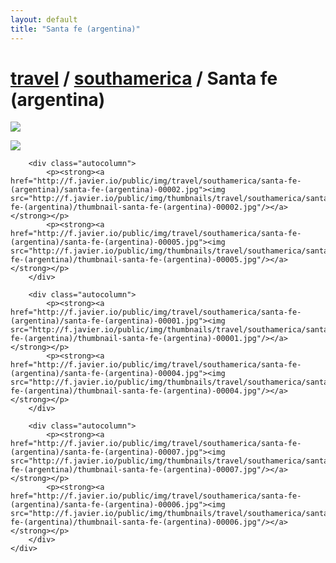 ```yaml
---
layout: default
title: "Santa fe (argentina)"
---
```


<h1 class="page" style="padding-left:0%;"><a href="/travel.html">travel</a> / <a href="/travel/southamerica.html">southamerica</a> / Santa fe (argentina)</h1>
<div class="page">
    <div class="autowide">
        <div class="autocolumn">
            <p><strong><a href="http://f.javier.io/public/img/travel/southamerica/santa-fe-(argentina)/santa-fe-(argentina)-00008.jpg"><img src="http://f.javier.io/public/img/thumbnails/travel/southamerica/santa-fe-(argentina)/thumbnail-santa-fe-(argentina)-00008.jpg"/></a></strong></p>
            <p><strong><a href="http://f.javier.io/public/img/travel/southamerica/santa-fe-(argentina)/santa-fe-(argentina)-00003.jpg"><img src="http://f.javier.io/public/img/thumbnails/travel/southamerica/santa-fe-(argentina)/thumbnail-santa-fe-(argentina)-00003.jpg"/></a></strong></p>
        </div>

        <div class="autocolumn">
            <p><strong><a href="http://f.javier.io/public/img/travel/southamerica/santa-fe-(argentina)/santa-fe-(argentina)-00002.jpg"><img src="http://f.javier.io/public/img/thumbnails/travel/southamerica/santa-fe-(argentina)/thumbnail-santa-fe-(argentina)-00002.jpg"/></a></strong></p>
            <p><strong><a href="http://f.javier.io/public/img/travel/southamerica/santa-fe-(argentina)/santa-fe-(argentina)-00005.jpg"><img src="http://f.javier.io/public/img/thumbnails/travel/southamerica/santa-fe-(argentina)/thumbnail-santa-fe-(argentina)-00005.jpg"/></a></strong></p>
        </div>

        <div class="autocolumn">
            <p><strong><a href="http://f.javier.io/public/img/travel/southamerica/santa-fe-(argentina)/santa-fe-(argentina)-00001.jpg"><img src="http://f.javier.io/public/img/thumbnails/travel/southamerica/santa-fe-(argentina)/thumbnail-santa-fe-(argentina)-00001.jpg"/></a></strong></p>
            <p><strong><a href="http://f.javier.io/public/img/travel/southamerica/santa-fe-(argentina)/santa-fe-(argentina)-00004.jpg"><img src="http://f.javier.io/public/img/thumbnails/travel/southamerica/santa-fe-(argentina)/thumbnail-santa-fe-(argentina)-00004.jpg"/></a></strong></p>
        </div>

        <div class="autocolumn">
            <p><strong><a href="http://f.javier.io/public/img/travel/southamerica/santa-fe-(argentina)/santa-fe-(argentina)-00007.jpg"><img src="http://f.javier.io/public/img/thumbnails/travel/southamerica/santa-fe-(argentina)/thumbnail-santa-fe-(argentina)-00007.jpg"/></a></strong></p>
            <p><strong><a href="http://f.javier.io/public/img/travel/southamerica/santa-fe-(argentina)/santa-fe-(argentina)-00006.jpg"><img src="http://f.javier.io/public/img/thumbnails/travel/southamerica/santa-fe-(argentina)/thumbnail-santa-fe-(argentina)-00006.jpg"/></a></strong></p>
        </div>
    </div>
</div>
